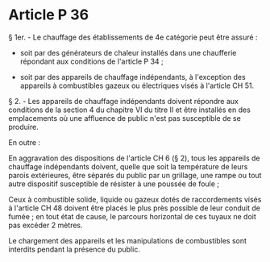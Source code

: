 # Article P 36

§ 1er. - Le chauffage des établissements de 4e catégorie peut être assuré :

- soit par des générateurs de chaleur installés dans une chaufferie répondant aux conditions de l'article P 34 ;

- soit par des appareils de chauffage indépendants, à l'exception des appareils à combustibles gazeux ou électriques visés à l'article CH 51.

§ 2. - Les appareils de chauffage indépendants doivent répondre aux conditions de la section 4 du chapitre VI du titre II et être installés en des emplacements où une affluence de public n'est pas susceptible de se produire.

En outre :

En aggravation des dispositions de l'article CH 6 (§ 2), tous les appareils de chauffage indépendants doivent, quelle que soit la température de leurs parois extérieures, être séparés du public par un grillage, une rampe ou tout autre dispositif susceptible de résister à une poussée de foule ;

Ceux à combustible solide, liquide ou gazeux dotés de raccordements visés à l'article CH 48 doivent être placés le plus près possible de leur conduit de fumée ; en tout état de cause, le parcours horizontal de ces tuyaux ne doit pas excéder 2 mètres.

Le chargement des appareils et les manipulations de combustibles sont interdits pendant la présence du public.
